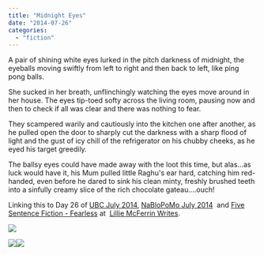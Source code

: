 ```yaml
---
title: "Midnight Eyes"
date: "2014-07-26"
categories: 
  - "fiction"
---
```


A pair of shining white eyes lurked in the pitch darkness of midnight, the eyeballs moving swiftly from left to right and then back to left, like ping pong balls.

She sucked in her breath, unflinchingly watching the eyes move around in her house. The eyes tip-toed softy across the living room, pausing now and then to check if all was clear and there was nothing to fear.

They scampered warily and cautiously into the kitchen one after another, as he pulled open the door to sharply cut the darkness with a sharp flood of light and the gust of icy chill of the refrigerator on his chubby cheeks, as he eyed his target greedily.

The ballsy eyes could have made away with the loot this time, but alas...as luck would have it, his Mum pulled little Raghu's ear hard, catching him red-handed, even before he dared to sink his clean minty, freshly brushed teeth into a sinfully creamy slice of the rich chocolate gateau....ouch!

Linking this to Day 26 of [UBC July 2014](http://ultimateblogchallenge.com/), [NaBloPoMo July 2014](http://www.blogher.com/nablopomo-july-2014-blogroll)  and [Five Sentence Fiction - Fearless](http://lilliemcferrin.com/five-sentence-fiction-fearless/) at  [Lillie McFerrin Writes](http://lilliemcferrin.com/).

[![](images/UBC-banner25.png)](http://ifsbutsandsetcs.com/wp-content/uploads/2014/07/UBC-banner25.png)

[![](images/NaBloPoMo_0714_465x287_DECADE_05.jpg)](http://ifsbutsandsetcs.com/wp-content/uploads/2014/07/NaBloPoMo_0714_465x287_DECADE_05.jpg)[![](images/NewFSFBadge-1.jpg)](http://1.bp.blogspot.com/-hc_81hE6JPQ/U9NpIgigmvI/AAAAAAAAFTE/M9md4pTiRPs/s1600/NewFSFBadge-1.jpg)
